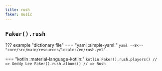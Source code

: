 ```yaml
---
title: rush
faker: music
---
```


## `Faker().rush`

??? example "dictionary file"
    === "yaml :simple-yaml:"
        ```yaml
        --8<-- "core/src/main/resources/locales/en/rush.yml"
        ```

=== "kotlin :material-language-kotlin:"
    ```kotlin
    Faker().rush.players() // => Geddy Lee
    Faker().rush.albums() // => Rush
    ```
